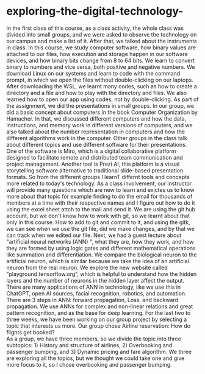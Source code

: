 # exploring-the-digital-technology- 
In the first class of this course, as a class activity, the whole class was divided into small groups, and we were asked to observe the technology on our campus and make a list of it. After that, we talked about the instruments in class. 
In this course, we study computer software, how binary values are attached to our files, how execution and storage happen in our software devices, and how binary bits change from 8 to 64 bits. 
We learn to convert binary to numbers and vice versa, both positive and negative numbers. 
We download Linux on our systems and learn to code with the command prompt, in which we open the files without double-clicking on our laptops.
After downloading the WSL, we learnt many codes, such as how to create a directory and a file and how to play with the directory and files. We also learned how to open our app using codes, not by double-clicking.
As part of the assignment, we did the presentations in small groups. In our group, we did a basic concept about computers in the book Computer Organization by Hamacher. In that, we discussed different computers and how the data, instructions, and memory work in different versions of computers, and we also talked about the number representation in computers and how the different algorithms work in  the computer. 
Other groups in the class talk about different topics and use different software for their presentations. One of the software is Miro, which is a digital collaborative  platform designed to facilitate remote and distributed team communication and project management. Another tool is Prezi AI, this platform is a visual storytelling  software alternative to traditional slide-based presentation formats. So from the different groups I learnT differnt tools and concepts more related to today's technology. 
As a class involvement, our instructor will provide many questions which are new to learn and exictes us to know more about that topic for example finding to do the email for thousands of members at a time with their respective names and I figure out how to do it using the excel sheet attch to the mail and send it. 
We are using the git hub account, but we don't know how to work with git, so we learnt about that only in this course. How to add to git and commit to it, and using the gitk, we can see when we use the git file, did we make changes, and by that we can track when we edited our file. 
Next, we had a guest lecture about "artificial neural networks (ANN) ", what they are, how they work, and how they are formed by using logic gates and different mathematical operations like summation and differentiation. We compare the biological neuron to the artificial neuron, which is similar because we take the idea of an artificial neuron from the real neuron. 
We explore the new website called "playground.tensorflow.org", which is helpful to understand how the hidden layers and the number of neurons in the hidden layer affect the output. There are many applications of ANN in technology, like we use this in ChatGPT, open AI sources, facial recognition, robotics, and automation.
There are 3 steps in ANN: forward propagation, Loss, and backward propagation. 
We use ANNs for complex and non-linear relations and great pattern recognition, and as the base for deep learning. 
For the last two to three weeks, we have been working on our group project by selecting a topic that interests us more. Our group chose Airline reservation: How do flights get booked?  
As a group, we have three members, so we divide the topic into three subtopics:  1) History and structure of airlines, 2) Overbooking and passenger bumping, and 3) Dynamic pricing and fare algorithm. 
We three are exploring all the topics, but we thought we could take one and give more focus to it, so  I chose overbooking and passenger bumping.

